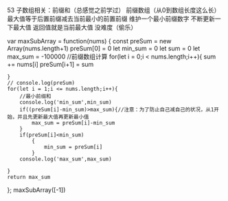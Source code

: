 53
子数组相关：前缀和（总感觉之前学过）
 前缀数组（从0到数组长度这么长）
最大值等于后置前缀减去当前最小的前置前缀
维护一个最小前缀数字
不断更新一下最大值
返回值就是当前最大值
没难度（偷乐）

var maxSubArray = function(nums) {
    const preSum = new Array(nums.length+1)
    preSum[0] = 0
    let min_sum = 0
    let sum = 0
    let max_sum = -100000
    //前缀数组计算
    for(let i = 0;i < nums.length;i++){
        sum += nums[i]
        preSum[i+1] = sum

    }
    // console.log(preSum)
    for(let i = 1;i <= nums.length;i++){
        //最小前缀和
        console.log('min_sum',min_sum)
        if((preSum[i]-min_sum)>max_sum){//注意：为了防止自己减自己的状况，从1开始，并且先更新最大值再更新最小值
            max_sum = preSum[i]-min_sum
        }
        if(preSum[i]<min_sum)
            {
                min_sum = preSum[i]
            }
        console.log('max_sum',max_sum)

    }
    return max_sum

};
maxSubArray([-1])